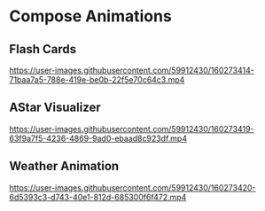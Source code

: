 # Compose Animations

## Flash Cards
https://user-images.githubusercontent.com/59912430/160273414-71baa7a5-788e-419e-be0b-22f5e70c64c3.mp4

## AStar Visualizer
https://user-images.githubusercontent.com/59912430/160273419-63f9a7f5-4236-4869-9ad0-ebaad8c923df.mp4

## Weather Animation
https://user-images.githubusercontent.com/59912430/160273420-6d5393c3-d743-40e1-812d-685300f6f472.mp4

